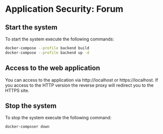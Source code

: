 # Application Security: Forum

## Start the system

To start the system execute the following commands:

```bash
docker-compose --profile backend build
docker-compose --profile backend up -d
```

## Access to the web application

You can access to the application via http://localhost or https://localhost. If you access to the HTTP version the reverse proxy will redirect you to the HTTPS site.

## Stop the system

To stop the system execute the following command:

```
docker-composer down
```

